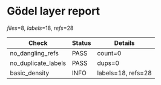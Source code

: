 # Gödel layer report

*files*=8, *labels*=18, *refs*=28

| Check | Status | Details |
|---|---|---|
| no_dangling_refs | PASS | count=0 |
| no_duplicate_labels | PASS | dups=0 |
| basic_density | INFO | labels=18, refs=28 |
